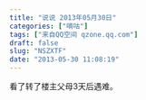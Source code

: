 ```yaml
---
title: "说说 2013年05月30日"
categories: ["嘀咕"]
tags: ["来自QQ空间 qzone.qq.com"]
draft: false
slug: "NSZXTF"
date: "2013-05-30 11:08:19"
---
```


看了转了楼主父母3天后遇难。
